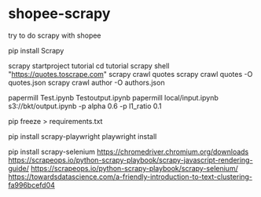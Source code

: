 # shopee-scrapy
 try to do scrapy with shopee

 pip install Scrapy

 scrapy startproject tutorial
 cd tutorial
 scrapy shell "https://quotes.toscrape.com"
 scrapy crawl quotes
 scrapy crawl quotes -O quotes.json
 scrapy crawl author -O authors.json

 papermill Test.ipynb Testoutput.ipynb
 papermill local/input.ipynb s3://bkt/output.ipynb -p alpha 0.6 -p l1_ratio 0.1

 pip freeze > requirements.txt

 pip install scrapy-playwright
 playwright install

 pip install scrapy-selenium
 https://chromedriver.chromium.org/downloads
 https://scrapeops.io/python-scrapy-playbook/scrapy-javascript-rendering-guide/
 https://scrapeops.io/python-scrapy-playbook/scrapy-selenium/
 https://towardsdatascience.com/a-friendly-introduction-to-text-clustering-fa996bcefd04